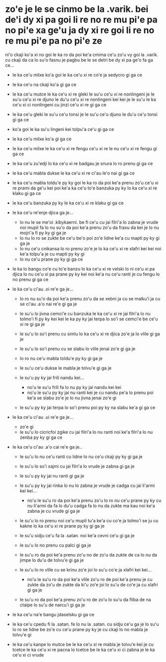 zo'e je le se cinmo be la .varik. bei de'i dy xi pa goi li re no re mu pi'e pa no pi'e xa ge'u ja dy xi re goi li re no re mu pi'e pa no pi'e ze
================================================================================================================================================

ni'o ckaji ko'a xi no goi le ka ro da poi ke'a cmima ce'u zo'u vy goi la .varik. cu ckaji da ca lo su'o fasnu je pagbu be le se detri be dy xi pa ge'o fa ga ce...     

* le ka ce'u milxe ko'a goi le ka ce'u xi re co'e ja sedycro gi ga ce
* le ka ce'u na ckaji ko'a gi ga ce
* le ka ce'u mutce le ka ce'u xi re gleki le su'u ce'u xi re nonlingeni je le su'u ce'u xi re djuno le du'u ce'u xi re nonlingeni kei kei je le su'u le ka ce'u xi ci nonlingeni cu jinzi ce'u xi re gi ga ce
* le ka ce'u gleki le su'u ce'u tonsi je le su'u ce'u djuno le du'u ce'u tonsi gi ga ce
* ko'a goi le ka su'u lingeni kei tolpu'a ce'u gi ga ce
* le ka ce'u milxe ko'a gi ga ce
* le ka ce'u milxe le ka ce'u xi re fengu ce'u xi re le nu ce'u xi re fengu gi ga ce
* le ka ce'u zu'edji lo ka ce'u xi re badgau je snura lo ro prenu gi ga ce
* le ka ce'u mabla dukse le ka ce'u xi re ci'au le'o nai gi ga ce
* le ka ce'u mabla toldu'e py ky goi le ka ro da poi ke'a prenu zo'u ce'u xi re prami da ge'u kei poi ke'a ka ce'u to'e banzuka py ky lo ka ce'u xi re klaku gi ga ce
* le ka ce'u banzuka py ky le ka ce'u xi re klaku gi ga ce
* le ka ce'u re'enje djica ga je...

  * lo nu le se me'oi .kibykaerni. be fi ce'u cu jai filri'a lo zabna je vrude noi mupli fa lo nu su'o da poi ke'a prenu zo'u da fraxu da kei je lo nu mojri'a fi py ky gi ga je
  * lo nu lo ro se zukte be ce'u be'o poi zo'e lidne ke'a cu mapti py ky gi ga je
  * lo nu ce'u cnikansa lo ro prenu zo'e je lo ka ce'u xi re xlafri kei kei noi ke'a tolpu'a je cu mapti py ky gi
  * lo nu ce'u prane py ky gi ga ce

* le ka lo bangu co'e cu to'e banzu lo ka ce'u xi re velski lo ni ce'u xi pa djica lo nu ce'u xi pa prane py ky kei noi ke'a nu ce'u ranti je cu fengu lo no prenu gi ga ce
* le ka ce'u ci'au .oi re'e ga je...

  * lo ro nu su'o da poi ke'a prenu zo'u da se xebni ja cu se malku'i ja cu se ci'au .a'o nai re'e gi ga je
  * le su'u lo jivna cemci'e cu banzuka le ka ce'u xi re jai filri'a lo nu tolmo'i fi py ky kei kei le ka py ky jai terpa lo so'i se cemci'e be ce'u xi re gi ga je
  * le su'u lo so'i prenu cu simlu lo ka ce'u xi re djica zo'e ja lo vlile gi ga je
  * le su'u lo so'i prenu cu se slabu lo vlile jenai zo'e gi ga je
  * lo ro nu ce'u mabla toldu'e py ky gi ga je
  * le su'u ce'u dukse le mabla je tolvu'e gi ga je
  * le su'u py ky jai frili nandu kei...

    * no'u le su'u frili fa lo nu py ky jai nandu kei kei
    * no'u le su'u py ky jai nu ranti kei je cu nandu pe'a lo prenu poi ke'a se slabu zo'e je lo nu jivna jenai zo'e gi

  * le su'u py ky jai terpa lo so'i prenu poi py ky na slabu ke'a gi ga ce

* le ka ce'u ci'au .ui re'e ga je...

  * zo'e gi
  * le su'u lo cicricfoi zgike cu jai filri'a lo nu ranti noi ke'a filri'a lo nu zenba py ky gi ga ce

* le ka ce'u ci'au .a'o cai re'e ga je..

  * le su'u lo nu ce'u ranti cu lidne lo nu ce'u ckaji py ky gi ga je
  * le su'u lo so'i xajmi cu jai filri'a lo vrude je zabna gi ga je
  * le su'u py ky jai nu ranti gi ga je
  * le su'u py ky jai rinka lo nu lo zabna je vrude je cadga cu jai li'armi kei kei...

    * no'u le su'u ro da poi ke'a prenu zo'u lo ro nu ce'u prane py ky cu nu li'armi da fa lo du'u cadga fa lo nu da zukte ma kau noi ke'a zabna je cu vrude gi ga je

  * le su'u lo ro prenu noi ce'u mupli tu'a ke'a cu co'e ja tolmo'i se ju cu kakne lo ka ce'u xi re prane py ky gi ga je
  * le su'u sidju ce'u fa la .satan. noi ke'a cevni ce'u gi ga je
  * le su'u lo no prenu cu palci gi ga je
  * le su'u ro da poi ke'a prenu zo'u no de zo'u da zukte de ca lo nu da jimpe lo du'u de tolvu'e gi ga je
  * le su'u lo ro vlile cu se krinu zo'e joi lo su'u co'e ja xlafri kei kei...

    * no'u le su'u ro da poi ke'a vlile zo'u ro de poi ke'a prenu je cu zukte da zo'u de zukte da ki'u zo'e joi lo su'u de co'e ja cu xlafri gi ga je

  * le su'u ro da poi ke'a prenu zo'u ro de zo'u lo su'u da fliba de na ctaipe lo su'u de narcu'i gi ga je

* le ka ce'u na'e bangu jdaselsku gi ga ce
* le ka ce'u cpedu fi la .satan. fe lo nu la .satan. cu sidju ce'u ga je lo su'u lo ro se lidne be zo'e cu ce'u prane py ky je cu ckaji lo no mabla je tolvu'e gi
* le ka ce'u kanpe lo mutce be le ka ce'u xi re mabla je tolvu'e kei je cu tcetce le ka ce'u xi re pacna lo tcetce be le ka ce'u xi ci zabna je le ka ce'u xi ci vrude
